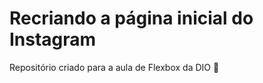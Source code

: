 <h1>Recriando a página inicial do Instagram</h1>

Repositório criado para a aula de Flexbox da DIO 🙂